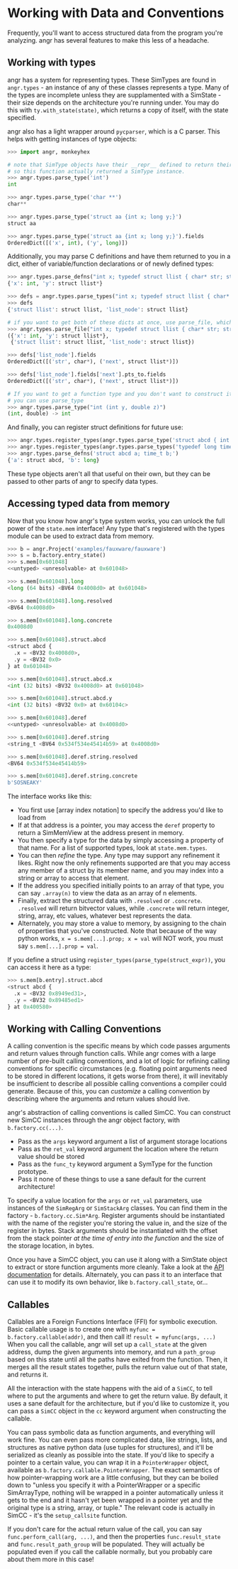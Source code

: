 Working with Data and Conventions
=================================

Frequently, you'll want to access structured data from the program you're analyzing.
angr has several features to make this less of a headache.

## Working with types

angr has a system for representing types.
These SimTypes are found in `angr.types` - an instance of any of these classes represents a type.
Many of the types are incomplete unless they are supplamented with a SimState - their size depends on the architecture you're running under.
You may do this with `ty.with_state(state)`, which returns a copy of itself, with the state specified.

angr also has a light wrapper around `pycparser`, which is a C parser.
This helps with getting instances of type objects:

```python
>>> import angr, monkeyhex

# note that SimType objects have their __repr__ defined to return their c type name,
# so this function actually returned a SimType instance.
>>> angr.types.parse_type('int')
int

>>> angr.types.parse_type('char **')
char**

>>> angr.types.parse_type('struct aa {int x; long y;}')
struct aa

>>> angr.types.parse_type('struct aa {int x; long y;}').fields
OrderedDict([('x', int), ('y', long)])
```

Additionally, you may parse C definitions and have them returned to you in a dict, either of variable/function declarations or of newly defined types:

```python
>>> angr.types.parse_defns("int x; typedef struct llist { char* str; struct llist *next; } list_node; list_node *y;")
{'x': int, 'y': struct llist*}

>>> defs = angr.types.parse_types("int x; typedef struct llist { char* str; struct llist *next; } list_node; list_node *y;")
>>> defs
{'struct llist': struct llist, 'list_node': struct llist}

# if you want to get both of these dicts at once, use parse_file, which returns both in a tuple.
>>> angr.types.parse_file("int x; typedef struct llist { char* str; struct llist *next; } list_node; list_node *y;")
({'x': int, 'y': struct llist*},
 {'struct llist': struct llist, 'list_node': struct llist})

>>> defs['list_node'].fields
OrderedDict([('str', char*), ('next', struct llist*)])

>>> defs['list_node'].fields['next'].pts_to.fields
OrderedDict([('str', char*), ('next', struct llist*)])

# If you want to get a function type and you don't want to construct it manually,
# you can use parse_type
>>> angr.types.parse_type("int (int y, double z)")
(int, double) -> int
```

And finally, you can register struct definitions for future use:

```python
>>> angr.types.register_types(angr.types.parse_type('struct abcd { int x; int y; }'))
>>> angr.types.register_types(angr.types.parse_types('typedef long time_t;'))
>>> angr.types.parse_defns('struct abcd a; time_t b;')
{'a': struct abcd, 'b': long}
```

These type objects aren't all that useful on their own, but they can be passed to other parts of angr to specify data types.

## Accessing typed data from memory

Now that you know how angr's type system works, you can unlock the full power of the `state.mem` interface!
Any type that's registered with the types module can be used to extract data from memory.

```python
>>> b = angr.Project('examples/fauxware/fauxware')
>>> s = b.factory.entry_state()
>>> s.mem[0x601048]
<<untyped> <unresolvable> at 0x601048>

>>> s.mem[0x601048].long
<long (64 bits) <BV64 0x4008d0> at 0x601048>

>>> s.mem[0x601048].long.resolved
<BV64 0x4008d0>

>>> s.mem[0x601048].long.concrete
0x4008d0

>>> s.mem[0x601048].struct.abcd
<struct abcd {
  .x = <BV32 0x4008d0>,
  .y = <BV32 0x0>
} at 0x601048>

>>> s.mem[0x601048].struct.abcd.x
<int (32 bits) <BV32 0x4008d0> at 0x601048>

>>> s.mem[0x601048].struct.abcd.y
<int (32 bits) <BV32 0x0> at 0x60104c>

>>> s.mem[0x601048].deref
<<untyped> <unresolvable> at 0x4008d0>

>>> s.mem[0x601048].deref.string
<string_t <BV64 0x534f534e45414b59> at 0x4008d0>

>>> s.mem[0x601048].deref.string.resolved
<BV64 0x534f534e45414b59>

>>> s.mem[0x601048].deref.string.concrete
b'SOSNEAKY'
```

The interface works like this:

- You first use [array index notation] to specify the address you'd like to load from
- If at that address is a pointer, you may access the `deref` property to return a SimMemView at the address present in memory.
- You then specify a type for the data by simply accessing a property of that name.
  For a list of supported types, look at `state.mem.types`.
- You can then _refine_ the type. Any type may support any refinement it likes.
  Right now the only refinements supported are that you may access any member of a struct by its member name, and you may index into a string or array to access that element.
- If the address you specified initially points to an array of that type, you can say `.array(n)` to view the data as an array of n elements.
- Finally, extract the structured data with `.resolved` or `.concrete`.
  `.resolved` will return bitvector values, while `.concrete` will return integer, string, array, etc values, whatever best represents the data.
- Alternately, you may store a value to memory, by assigning to the chain of properties that you've constructed.
  Note that because of the way python works, `x = s.mem[...].prop; x = val` will NOT work, you must say `s.mem[...].prop = val`.

If you define a struct using `register_types(parse_type(struct_expr))`, you can access it here as a type:

```python
>>> s.mem[b.entry].struct.abcd
<struct abcd {
  .x = <BV32 0x8949ed31>,
  .y = <BV32 0x89485ed1>
} at 0x400580>
```

## Working with Calling Conventions

A calling convention is the specific means by which code passes arguments and return values through function calls.
While angr comes with a large number of pre-built calling conventions, and a lot of logic for refining calling conventions for specific circumstances (e.g. floating point arguments need to be stored in different locations, it gets worse from there), it will inevitably be insufficient to describe all possible calling conventions a compiler could generate.
Because of this, you can _customize_ a calling convention by describing where the arguments and return values should live.

angr's abstraction of calling conventions is called SimCC.
You can construct new SimCC instances through the angr object factory, with `b.factory.cc(...)`.

- Pass as the `args` keyword argument a list of argument storage locations
- Pass as the `ret_val` keyword argument the location where the return value should be stored
- Pass as the `func_ty` keyword argument a SymType for the function prototype.
- Pass it none of these things to use a sane default for the current architecture!

To specify a value location for the `args` or `ret_val` parameters, use instances of the `SimRegArg` or `SimStackArg` classes.
You can find them in the factory - `b.factory.cc.Sim*Arg`.
Register arguments should be instantiated with the name of the register you're storing the value in, and the size of the register in bytes.
Stack arguments should be instantiated with the offset from the stack pointer *at the time of entry into the function* and the size of the storage location, in bytes.

Once you have a SimCC object, you can use it along with a SimState object to extract or store function arguments more cleanly.
Take a look at the [API documentation](http://angr.io/api-doc/angr.html#angr.calling_conventions.SimCC) for details.
Alternately, you can pass it to an interface that can use it to modify its own behavior, like `b.factory.call_state`, or...

## Callables

<a name=callables></a>

Callables are a Foreign Functions Interface (FFI) for symbolic execution.
Basic callable usage is to create one with `myfunc = b.factory.callable(addr)`, and then call it! `result = myfunc(args, ...)`
When you call the callable, angr will set up a `call_state` at the given address, dump the given arguments into memory, and run a `path_group` based on this state until all the paths have exited from the function.
Then, it merges all the result states together, pulls the return value out of that state, and returns it.

All the interaction with the state happens with the aid of a `SimCC`, to tell where to put the arguments and where to get the return value.
By default, it uses a sane default for the architecture, but if you'd like to customize it, you can pass a `SimCC` object in the `cc` keyword argument when constructing the callable.

You can pass symbolic data as function arguments, and everything will work fine.
You can even pass more complicated data, like strings, lists, and structures as native python data (use tuples for structures), and it'll be serialized as cleanly as possible into the state.
If you'd like to specify a pointer to a certain value, you can wrap it in a `PointerWrapper` object, available as `b.factory.callable.PointerWrapper`.
The exact semantics of how pointer-wrapping work are a little confusing, but they can be boiled down to "unless you specify it with a PointerWrapper or a specific SimArrayType, nothing will be wrapped in a pointer automatically unless it gets to the end and it hasn't yet been wrapped in a pointer yet and the original type is a string, array, or tuple."
The relevant code is actually in SimCC - it's the `setup_callsite` function.

If you don't care for the actual return value of the call, you can say `func.perform_call(arg, ...)`, and then the properties `func.result_state` and `func.result_path_group` will be populated.
They will actually be populated even if you call the callable normally, but you probably care about them more in this case!
